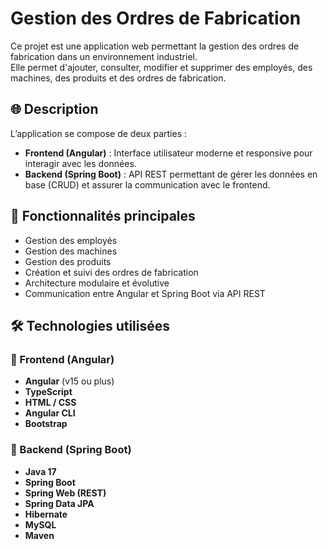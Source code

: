 # Gestion des Ordres de Fabrication

Ce projet est une application web permettant la gestion des ordres de fabrication dans un environnement industriel.  
Elle permet d'ajouter, consulter, modifier et supprimer des employés, des machines, des produits et des ordres de fabrication.

## 🌐 Description

L’application se compose de deux parties :
- **Frontend (Angular)** : Interface utilisateur moderne et responsive pour interagir avec les données.
- **Backend (Spring Boot)** : API REST permettant de gérer les données en base (CRUD) et assurer la communication avec le frontend.

## 🚀 Fonctionnalités principales

- Gestion des employés
- Gestion des machines
- Gestion des produits
- Création et suivi des ordres de fabrication
- Architecture modulaire et évolutive
- Communication entre Angular et Spring Boot via API REST

## 🛠️ Technologies utilisées

### 🔷 Frontend (Angular)
- **Angular** (v15 ou plus)
- **TypeScript**
- **HTML / CSS**
- **Angular CLI**
- **Bootstrap** 

### 🔶 Backend (Spring Boot)
- **Java 17**
- **Spring Boot**
- **Spring Web (REST)**
- **Spring Data JPA**
- **Hibernate**
- **MySQL** 
- **Maven**



